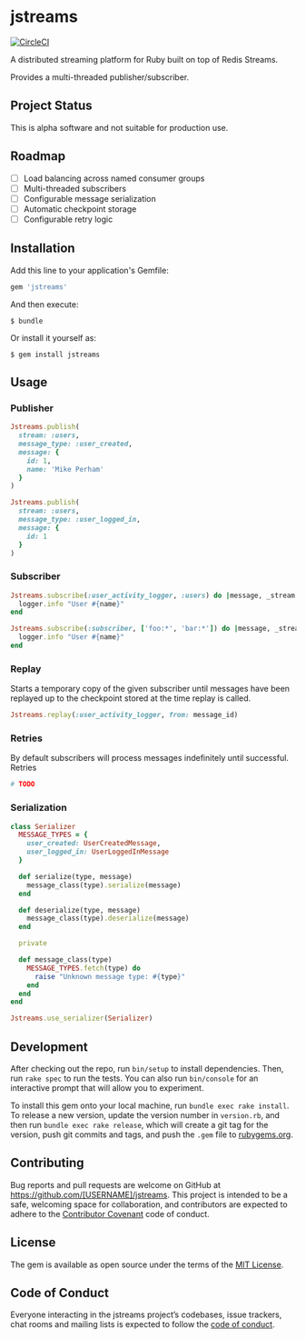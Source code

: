 # jstreams
[![CircleCI](https://circleci.com/gh/jstotz/jstreams.svg?style=svg)](https://circleci.com/gh/jstotz/jstreams)

A distributed streaming platform for Ruby built on top of Redis Streams.

Provides a multi-threaded publisher/subscriber.

## Project Status

This is alpha software and not suitable for production use.

## Roadmap

- [ ] Load balancing across named consumer groups
- [ ] Multi-threaded subscribers
- [ ] Configurable message serialization
- [ ] Automatic checkpoint storage
- [ ] Configurable retry logic

## Installation

Add this line to your application's Gemfile:

```ruby
gem 'jstreams'
```

And then execute:

    $ bundle

Or install it yourself as:

    $ gem install jstreams

## Usage

### Publisher

```ruby
Jstreams.publish(
  stream: :users,
  message_type: :user_created,
  message: {
    id: 1,
    name: 'Mike Perham'
  }
)

Jstreams.publish(
  stream: :users,
  message_type: :user_logged_in,
  message: {
    id: 1
  }
)
```

### Subscriber

```ruby
Jstreams.subscribe(:user_activity_logger, :users) do |message, _stream|
  logger.info "User #{name}"
end

Jstreams.subscribe(:subscriber, ['foo:*', 'bar:*']) do |message, _stream|
  logger.info "User #{name}"
end
```

### Replay

Starts a temporary copy of the given subscriber until messages have been replayed up to the checkpoint stored at the time replay is called.

```ruby
Jstreams.replay(:user_activity_logger, from: message_id)
```

### Retries

By default subscribers will process messages indefinitely until successful. Retries

```ruby
# TODO
```

### Serialization

```ruby
class Serializer
  MESSAGE_TYPES = {
    user_created: UserCreatedMessage,
    user_logged_in: UserLoggedInMessage
  }

  def serialize(type, message)
    message_class(type).serialize(message)
  end

  def deserialize(type, message)
    message_class(type).deserialize(message)
  end

  private

  def message_class(type)
    MESSAGE_TYPES.fetch(type) do
      raise "Unknown message type: #{type}"
    end
  end
end

Jstreams.use_serializer(Serializer)
```

## Development

After checking out the repo, run `bin/setup` to install dependencies. Then, run `rake spec` to run the tests. You can also run `bin/console` for an interactive prompt that will allow you to experiment.

To install this gem onto your local machine, run `bundle exec rake install`. To release a new version, update the version number in `version.rb`, and then run `bundle exec rake release`, which will create a git tag for the version, push git commits and tags, and push the `.gem` file to [rubygems.org](https://rubygems.org).

## Contributing

Bug reports and pull requests are welcome on GitHub at https://github.com/[USERNAME]/jstreams. This project is intended to be a safe, welcoming space for collaboration, and contributors are expected to adhere to the [Contributor Covenant](http://contributor-covenant.org) code of conduct.

## License

The gem is available as open source under the terms of the [MIT License](https://opensource.org/licenses/MIT).

## Code of Conduct

Everyone interacting in the jstreams project’s codebases, issue trackers, chat rooms and mailing lists is expected to follow the [code of conduct](https://github.com/[USERNAME]/jstreams/blob/master/CODE_OF_CONDUCT.md).
